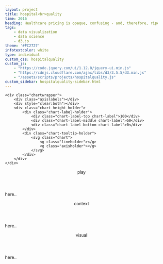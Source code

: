 ```yaml
---
layout: project
title: hospital<br>quality
time: 2016
heading: Healthcare pricing is opaque, confusing - and, therefore, ripe for visualization. My interactive visual below enables users to compare cost, quality, and size of roughly two-thousand medicare/medicaid hospitals. Filters enable the user to pick apart smaller trends, and explore cost/quality public datasets from the bottom-up.<br>A static form of this poster was displayed in the HIMSS healthcare conference, with an accompanying blog post <a href="http://arcadiasolutions.com/weaving-hospital-variation/">here</a>
tags:
    - data visualization
    - data science
    - d3.js
theme: '#FC2727'
infotextcolor: white
type: individual
custom_css: hospitalquality
custom_js: 
    - "https://code.jquery.com/ui/1.12.0/jquery-ui.min.js"
    - "https://cdnjs.cloudflare.com/ajax/libs/d3/3.5.5/d3.min.js"
    - "/assets/scripts/projects/hospitalquality.js"
custom_sidebar: hospitalquality-sidebar.html 
---
```


<section class="block block-data-visual">


    <div class="chartwrapper">
        <div class="axislabels"></div>
        <div style="clear:both"></div>
        <div class="chart-height-holder">
            <div class="chart-label-holder">
                <div class="chart-label-top chart-label">100</div>
                <div class="chart-label-middle chart-label">50</div>                  
                <div class="chart-label-bottom chart-label">0</div>             
            </div>
            <div class="chart-tooltip-holder">
                <svg class="chart">      
                    <g class="lineholder"></g>
                    <g class="axisholder"></g>      
                </svg>
            </div>            
        </div>    
    </div>    
</section>

<section class="block">
    <header class="block-header">play</header>
    <div class="block-text">
        <p>here..</p>
    </div>
</section>

<section class="block">
    <header class="block-header">context</header>
    <div class="block-text">
        <p>here..</p>
    </div>
</section>

<section class="block">
    <header class="block-header">visual</header>
    <div class="block-text">
        <p>here..</p>
    </div>
</section>